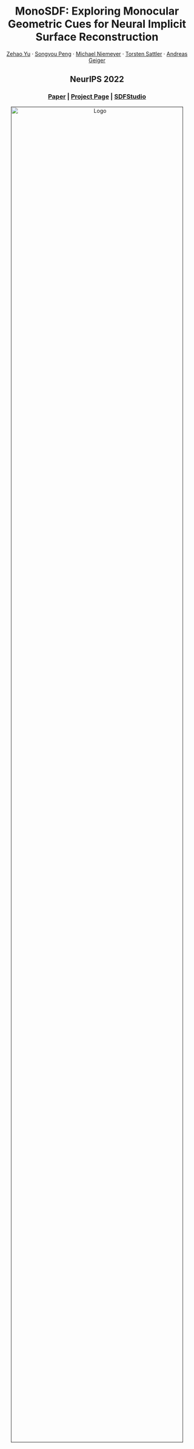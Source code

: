 <p align="center">

  <h1 align="center">MonoSDF: Exploring Monocular Geometric Cues for Neural Implicit Surface Reconstruction</h1>
  <p align="center">
    <a href="https://niujinshuchong.github.io/">Zehao Yu</a>
    ·
    <a href="https://pengsongyou.github.io/">Songyou Peng</a>
    ·
    <a href="https://m-niemeyer.github.io/">Michael Niemeyer</a>
    ·
    <a href="https://tsattler.github.io/">Torsten Sattler</a>
    ·
    <a href="http://www.cvlibs.net/">Andreas Geiger</a>

  </p>
  <h2 align="center">NeurIPS 2022</h2>
  <h3 align="center"><a href="https://arxiv.org/abs/2206.00665">Paper</a> | <a href="https://niujinshuchong.github.io/monosdf/">Project Page</a> | <a href="https://autonomousvision.github.io/sdfstudio/">SDFStudio</a> </h3>
  <div align="center"></div>
</p>

<p align="center">
  <a href="">
    <img src="./media/teaser.gif" alt="Logo" width="95%">
  </a>
</p>

<p align="center">
We demonstrate that state-of-the-art depth and normal cues extracted from monocular images are complementary to reconstruction cues and hence significantly improve the performance of implicit surface reconstruction methods. 
</p>
<br>

# Rui

pytorch=1.8.0

``` bash
(py38) ruizhu@ubuntu:~/Documents/Projects/monosdf/code$ 

conda activate py38

CUDA_VISIBLE_DEVICES=0 WORLD_SIZE=1 python -m torch.distributed.launch --nproc_per_node 1 --nnodes=1 --node_rank=0 --master_port 47769 training/exp_runner.py --conf confs/scannet_mlp.conf --scan_id 1

CUDA_VISIBLE_DEVICES=2 python evaluation/eval.py --conf confs/scannet_mlp.conf --scan_id 1 --resolution 512 --eval_rendering --evals_folder ../pretrained_results --checkpoint ../pretrained_models/scannet_mlp/scan1.pth
```

# Update
MonoSDF is integrated to [SDFStudio](https://github.com/autonomousvision/sdfstudio), where monocular depth and normal cues can be applied to [UniSurf](https://github.com/autonomousvision/unisurf/tree/main/model) and [NeuS](https://github.com/Totoro97/NeuS/tree/main/models). Please check it out.

# Setup

## Installation
Clone the repository and create an anaconda environment called monosdf using
```
git clone git@github.com:autonomousvision/monosdf.git
cd monosdf

conda create -y -n monosdf python=3.8
conda activate monosdf

conda install pytorch torchvision cudatoolkit=11.3 -c pytorch
conda install cudatoolkit-dev=11.3 -c conda-forge

pip install -r requirements.txt
```
The hash encoder will be compiled on the fly when running the code.

## Dataset
For downloading the preprocessed data, run the following script. The data for the DTU, Replica, Tanks and Temples is adapted from [VolSDF](https://github.com/lioryariv/volsdf), [Nice-SLAM](https://github.com/cvg/nice-slam), and [Vis-MVSNet](https://github.com/jzhangbs/Vis-MVSNet), respectively.
```
bash scripts/download_dataset.sh
```
# Training

Run the following command to train monosdf:
```
cd ./code
CUDA_VISIBLE_DEVICES=0 python -m torch.distributed.launch --nproc_per_node 1 --nnodes=1 --node_rank=0 training/exp_runner.py --conf CONFIG  --scan_id SCAN_ID
```
where CONFIG is the config file in `code/confs`, and SCAN_ID is the id of the scene to reconstruct.

We provide example commands for training DTU, ScanNet, and Replica dataset as follows:
```
# DTU scan65
CUDA_VISIBLE_DEVICES=0 python -m torch.distributed.launch --nproc_per_node 1 --nnodes=1 --node_rank=0 training/exp_runner.py --conf confs/dtu_mlp_3views.conf  --scan_id 65

# ScanNet scan 1 (scene_0050_00)
CUDA_VISIBLE_DEVICES=0 python -m torch.distributed.launch --nproc_per_node 1 --nnodes=1 --node_rank=0 training/exp_runner.py --conf confs/scannet_mlp.conf --scan_id 1

# Replica scan 1 (room0)
CUDA_VISIBLE_DEVICES=0 python -m torch.distributed.launch --nproc_per_node 1 --nnodes=1 --node_rank=0 training/exp_runner.py --conf confs/replica_mlp.conf --scan_id 1
```

We created individual config file on Tanks and Temples dataset so you don't need to set the scan_id. Run training on the courtroom scene as:
```
CUDA_VISIBLE_DEVICES=0 python -m torch.distributed.launch --nproc_per_node 1 --nnodes=1 --node_rank=0 training/exp_runner.py --conf confs/tnt_mlp_1.conf
```

We also generated high resolution monocular cues on the courtroom scene and it's better to train with more gpus. First download the dataset
```
bash scripts/download_highres_TNT.sh
```

Then run training with 8 gpus:
```
CUDA_VISIBLE_DEVICES=0,1,2,3,4,5,6,7,8 python -m torch.distributed.launch --nproc_per_node 8 --nnodes=1 --node_rank=0 training/exp_runner.py --conf confs/tnt_highres_grids_courtroom.conf
```
Of course, you can also train on all other scenes with multi-gpus.

# Evaluations

## DTU
First, download the ground truth DTU point clouds:
```
bash scripts/download_dtu_ground_truth.sh
```
then you can evaluate the quality of extracted meshes (take scan 65 for example):
```
python evaluate_single_scene.py --input_mesh scan65_mesh.ply --scan_id 65 --output_dir dtu_scan65
```

We also provide script for evaluating all DTU scenes:
```
python evaluate.py
```
Evaluation results will be saved to ```evaluation/DTU.csv``` by default, please check the script for more details.

## Replica
Evaluate on one scene (take scan 1 room0 for example)
```
cd replica_eval
python evaluate_single_scene.py --input_mesh replica_scan1_mesh.ply --scan_id 1 --output_dir replica_scan1
```

We also provided script for evaluating all Replica scenes:
```
cd replica_eval
python evaluate.py
```
please check the script for more details.

## ScanNet
```
cd scannet_eval
python evaluate.py
```
please check the script for more details.

## Tanks and Temples
You need to submit the reconstruction results to the [official evaluation server](https://www.tanksandtemples.org), please follow their guidance. We also provide an example of our submission [here](https://drive.google.com/file/d/1Cr-UVTaAgDk52qhVd880Dd8uF74CzpcB/view?usp=sharing) for reference.

# Custom dataset
We provide an example of how to train monosdf on custom data (Apartment scene from nice-slam). First, download the dataset and run the script to subsample training images, normalize camera poses, and etc.
```
bash scripts/download_apartment.sh 
cd preprocess
python nice_slam_apartment_to_monosdf.py
```

Then, we can extract monocular depths and normals (please install [omnidata model](https://github.com/EPFL-VILAB/omnidata) before running the command):
```
python extract_monocular_cues.py --task depth --img_path ../data/Apartment/scan1/image --output_path ../data/Apartment/scan1 --omnidata_path YOUR_OMNIDATA_PATH --pretrained_models PRETRAINED_MODELS
python extract_monocular_cues.py --task normal --img_path ../data/Apartment/scan1/image --output_path ../data/Apartment/scan1 --omnidata_path YOUR_OMNIDATA_PATH --pretrained_models PRETRAINED_MODELS
```

Finally, we train monosdf as
```
CUDA_VISIBLE_DEVICES=0 python -m torch.distributed.launch --nproc_per_node 1 --nnodes=1 --node_rank=0 training/exp_runner.py --conf confs/nice_slam_grids.conf
```

# Pretrained Models
First download the pretrained models with
```
bash scripts/download_pretrained.sh
```
Then you can run inference with (DTU for example)
```
cd code
python evaluation/eval.py --conf confs/dtu_mlp_3views.conf --checkpoint ../pretrained_models/dtu_3views_mlp/scan65.pth --scan_id 65 --resolution 512 --eval_rendering --evals_folder ../pretrained_results
```

You can also run the following script to extract all the meshes:
```
python scripts/extract_all_meshes_from_pretrained_models.py
```

# High-resolution Cues
Here we privode script to generate high-resolution cues, and training with high-resolution cues. Please refer to our supplementary for more details.

First you need to download the Tanks and Temples dataset from [here](https://drive.google.com/file/d/1YArOJaX9WVLJh4757uE8AEREYkgszrCo/view) and unzip it to ```data/tanksandtemples```. Then you can run the script to create overlapped patches 
```
cd preprocess
python generate_high_res_map.py --mode create_patches
```

and run the Omnidata model to predict monocular cues for each patch 
```
python extract_monocular_cues.py --task depth --img_path ./highres_tmp/scan1/image/ --output_path ./highres_tmp/scan1 --omnidata_path YOUR_OMNIDATA_PATH --pretrained_models PRETRAINED_MODELS
python extract_monocular_cues.py --task depth --img_path ./highres_tmp/scan1/image/ --output_path ./highres_tmp/scan1 --omnidata_path YOUR_OMNIDATA_PATH --pretrained_models PRETRAINED_MODELS
```
This step will take a long time (~2 hours) since there are many patches and the model only use a batch size of 1. 

Then run the script again to merge the output of Omnidata.
```
python generate_high_res_map.py --mode merge_patches
```

Now you can train the model with
```
CUDA_VISIBLE_DEVICES=0,1,2,3,4,5,6,7,8 python -m torch.distributed.launch --nproc_per_node 8 --nnodes=1 --node_rank=0 training/exp_runner.py --conf confs/tnt_highres_grids_courtroom.conf
```

Please note that the script for generating high-resolution cues only works for the Tanks and Temples dataset. You need to adapt it if you want to apply to other dataset.

# Acknowledgements
This project is built upon [VolSDF](https://github.com/lioryariv/volsdf). We use pretrained [Omnidata](https://omnidata.vision) for monocular depth and normal extraction. Cuda implementation of Multi-Resolution hash encoding is based on [torch-ngp](https://github.com/ashawkey/torch-ngp). Evaluation scripts for DTU, Replica, and ScanNet are taken from [DTUeval-python](https://github.com/jzhangbs/DTUeval-python), [Nice-SLAM](https://github.com/cvg/nice-slam) and [manhattan-sdf](https://github.com/zju3dv/manhattan_sdf) respectively. We thank all the authors for their great work and repos. 


# Citation
If you find our code or paper useful, please cite
```bibtex
@article{Yu2022MonoSDF,
  author    = {Yu, Zehao and Peng, Songyou and Niemeyer, Michael and Sattler, Torsten and Geiger, Andreas},
  title     = {MonoSDF: Exploring Monocular Geometric Cues for Neural Implicit Surface Reconstruction},
  journal   = {Advances in Neural Information Processing Systems (NeurIPS)},
  year      = {2022},
}
```
